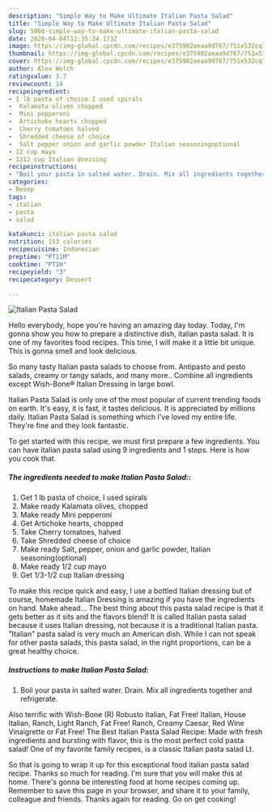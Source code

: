 ```yaml
---
description: "Simple Way to Make Ultimate Italian Pasta Salad"
title: "Simple Way to Make Ultimate Italian Pasta Salad"
slug: 5060-simple-way-to-make-ultimate-italian-pasta-salad
date: 2020-04-04T12:35:24.173Z
image: https://img-global.cpcdn.com/recipes/e375902aeaa9d767/751x532cq70/italian-pasta-salad-recipe-main-photo.jpg
thumbnail: https://img-global.cpcdn.com/recipes/e375902aeaa9d767/751x532cq70/italian-pasta-salad-recipe-main-photo.jpg
cover: https://img-global.cpcdn.com/recipes/e375902aeaa9d767/751x532cq70/italian-pasta-salad-recipe-main-photo.jpg
author: Alex Welch
ratingvalue: 3.7
reviewcount: 14
recipeingredient:
- 1 lb pasta of choice I used spirals
-  Kalamata olives chopped
-  Mini pepperoni
-  Artichoke hearts chopped
-  Cherry tomatoes halved
-  Shredded cheese of choice
-  Salt pepper onion and garlic powder Italian seasoningoptional
- 12 cup mayo
- 1312 cup Italian dressing
recipeinstructions:
- "Boil your pasta in salted water. Drain. Mix all ingredients together and refrigerate."
categories:
- Resep
tags:
- italian
- pasta
- salad

katakunci: italian pasta salad
nutrition: 153 calories
recipecuisine: Indonesian
preptime: "PT11M"
cooktime: "PT1H"
recipeyield: "3"
recipecategory: Dessert

---
```



![Italian Pasta Salad](https://img-global.cpcdn.com/recipes/e375902aeaa9d767/751x532cq70/italian-pasta-salad-recipe-main-photo.jpg)

Hello everybody, hope you're having an amazing day today. Today, I'm gonna show you how to prepare a distinctive dish, italian pasta salad. It is one of my favorites food recipes. This time, I will make it a little bit unique. This is gonna smell and look delicious.

So many tasty Italian pasta salads to choose from. Antipasto and pesto salads, creamy or tangy salads, and many more.. Combine all ingredients except Wish-Bone® Italian Dressing in large bowl.

Italian Pasta Salad is only one of the most popular of current trending foods on earth. It's easy, it is fast, it tastes delicious. It is appreciated by millions daily. Italian Pasta Salad is something which I've loved my entire life. They're fine and they look fantastic.


To get started with this recipe, we must first prepare a few ingredients. You can have italian pasta salad using 9 ingredients and 1 steps. Here is how you cook that.

##### The ingredients needed to make Italian Pasta Salad::

1. Get 1 lb pasta of choice, I used spirals
1. Make ready  Kalamata olives, chopped
1. Make ready  Mini pepperoni
1. Get  Artichoke hearts, chopped
1. Take  Cherry tomatoes, halved
1. Take  Shredded cheese of choice
1. Make ready  Salt, pepper, onion and garlic powder, Italian seasoning(optional)
1. Make ready 1/2 cup mayo
1. Get 1/3-1/2 cup Italian dressing


To make this recipe quick and easy, I use a bottled Italian dressing but of course, homemade Italian Dressing is amazing if you have the ingredients on hand. Make ahead… The best thing about this pasta salad recipe is that it gets better as it sits and the flavors blend! It is called Italian pasta salad because it uses Italian dressing, not because it is a traditional Italian pasta. &#34;Italian&#34; pasta salad is very much an American dish. While I can not speak for other pasta salads, this pasta salad, in the right proportions, can be a great healthy choice. 

##### Instructions to make Italian Pasta Salad:

1. Boil your pasta in salted water. Drain. Mix all ingredients together and refrigerate.


Also terrific with Wish-Bone (R) Robusto Italian, Fat Free! Italian, House Italian, Ranch, Light Ranch, Fat Free! Ranch, Creamy Caesar, Red Wine Vinaigrette or Fat Free! The Best Italian Pasta Salad Recipe: Made with fresh ingredients and bursting with flavor, this is the most perfect cold pasta salad! One of my favorite family recipes, is a classic Italian pasta salad Lt. 

So that is going to wrap it up for this exceptional food italian pasta salad recipe. Thanks so much for reading. I'm sure that you will make this at home. There's gonna be interesting food at home recipes coming up. Remember to save this page in your browser, and share it to your family, colleague and friends. Thanks again for reading. Go on get cooking!
